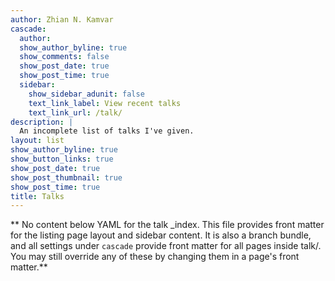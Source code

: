 ```yaml
---
author: Zhian N. Kamvar
cascade:
  author: 
  show_author_byline: true 
  show_comments: false
  show_post_date: true
  show_post_time: true
  sidebar:
    show_sidebar_adunit: false
    text_link_label: View recent talks
    text_link_url: /talk/
description: |
  An incomplete list of talks I've given. 
layout: list
show_author_byline: true
show_button_links: true
show_post_date: true
show_post_thumbnail: true
show_post_time: true
title: Talks
---
```


** No content below YAML for the talk _index. This file provides front matter for the listing page layout and sidebar content. It is also a branch bundle, and all settings under `cascade` provide front matter for all pages inside talk/. You may still override any of these by changing them in a page's front matter.**
